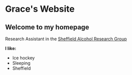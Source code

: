 # Grace's Website

## Welcome to my homepage

Research Assistant in the [Sheffield Alcohol Research Group](https://sarg-sheffield.ac.uk/)

**I like:**
- Ice hockey
- Sleeping
- Sheffield